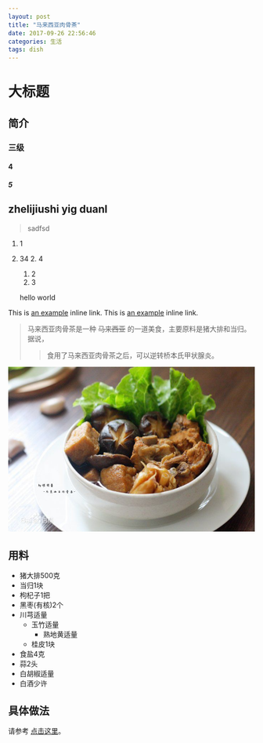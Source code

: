 ```yaml
---
layout: post
title: "马来西亚肉骨茶"
date: 2017-09-26 22:56:46
categories: 生活
tags: dish
---
```


# 大标题
## 简介
### 三级
#### 4
##### 5

zhelijiushi yig duanl
---
> sadfsd

1. 1
2. 34
	2. 4
	1. 2
	1. 3

	hello world
	

This is [an example][aaa] inline link.
This is [an example][aaa] inline link.



>马来西亚肉骨茶是一种 ~~马来西亚~~ 的一道美食，主要原料是猪大排和当归。据说，
> > 食用了马来西亚肉骨茶之后，可以逆转桥本氏甲状腺炎。

![no img](../assets/img/rgc.jpg)

## 用料
* 猪大排500克
* 当归1块
* 枸杞子1把
* 黑枣(有核)2个
* 川芎适量
	* 玉竹适量
		* 熟地黄适量
	* 桂皮1块
* 食盐4克
* 蒜2头
* 白胡椒适量
* 白酒少许

## 具体做法
请参考 [点击这里][xiachufang]。

[xiachufang]: http://www.xiachufang.com/recipe/100505980/
[aaa]: http://www.baidu.com "this is aa"
